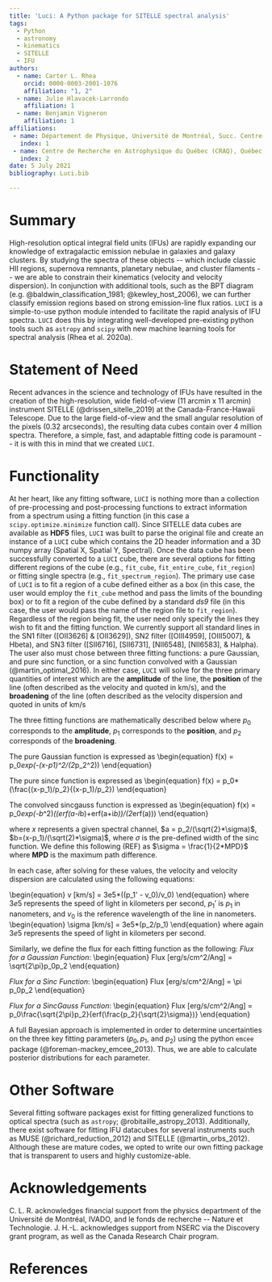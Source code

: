 ```yaml
---
title: 'Luci: A Python package for SITELLE spectral analysis'
tags:
  - Python
  - astronomy
  - kinematics
  - SITELLE
  - IFU
authors:
  - name: Carter L. Rhea
    orcid: 0000-0003-2001-1076
    affiliation: "1, 2"
  - name: Julie Hlavacek-Larrondo
    affiliation: 1
  - name: Benjamin Vigneron
    affiliation: 1
affiliations:
 - name: Département de Physique, Université de Montréal, Succ. Centre-Ville, Montréal, Québec, H3C 3J7, Canada
   index: 1
 - name: Centre de Recherche en Astrophysique du Québec (CRAQ), Québec, QC, G1V 0A6, Canada
   index: 2
date: 5 July 2021
bibliography: Luci.bib

---
```


# Summary

High-resolution optical integral field units (IFUs) are rapidly expanding our knowledge
of extragalactic emission nebulae in galaxies and galaxy clusters. By studying the spectra
of these objects -- which include classic HII regions, supernova remnants, planetary nebulae,
and cluster filaments -- we are able to constrain their kinematics (velocity and velocity dispersion).
In conjunction with additional tools, such as the BPT diagram (e.g. @baldwin_classification_1981; @kewley_host_2006), we can further classify
emission regions based on strong emission-line flux ratios. `LUCI` is a simple-to-use python module
intended to facilitate the rapid analysis of IFU spectra. `LUCI` does this by integrating
well-developed pre-existing python tools such as `astropy` and `scipy` with new
machine learning tools for spectral analysis (Rhea et al. 2020a).


# Statement of Need 

Recent advances in the science and technology of IFUs have resulted in the creation
of the high-resolution, wide field-of-view (11 arcmin x 11 arcmin) instrument SITELLE (@drissen_sitelle_2019)
at the Canada-France-Hawaii Telescope. Due to the large field-of-view and the small
angular resolution of the pixels (0.32 arcseconds), the resulting data cubes contain
over 4 million spectra. Therefore, a simple, fast, and adaptable fitting code is
paramount -- it is with this in mind that we created `LUCI`.


# Functionality
At her heart, like any fitting software, `LUCI` is nothing more than a collection of pre-processing and post-processing functions to extract information from a spectrum using a fitting function (in this case a `scipy.optimize.minimize` function call).
Since SITELLE data cubes are available as **HDF5** files, `LUCI` was built
to parse the original file and create an instance of a `LUCI` cube which contains the 2D header information and
a 3D numpy array (Spatial X, Spatial Y, Spectral). Once the data cube has been successfully converted
to a `LUCI` cube, there are several options for fitting different regions of the cube
(e.g., `fit_cube`, `fit_entire_cube`, `fit_region`) or fitting single spectra (e.g., `fit_spectrum_region`).
The primary use case of `LUCI` is to fit a region of a cube defined either as a box (in this case, the
user would employ the `fit_cube` method and pass the limits of the bounding box) or to
fit a region of the cube defined by a standard *ds9* file (in this case, the user would pass the name of the
region file to `fit_region`). Regardless of the region being fit, the user need only specify the
lines they wish to fit and the fitting function. We currently support all standard lines in
the SN1 filter ([OII3626] & [OII3629]), SN2 filter ([OIII4959], [OIII5007], & Hbeta), and SN3 filter ([SII6716], [SII6731], [NII6548], [NII6583], & Halpha).    
The user also must chose between three fitting functions: a pure Gaussian, and pure sinc function, or a sinc function convolved with a Gaussian (@martin_optimal_2016).
In either case, `LUCI` will solve for the three primary quantities of interest which are the **amplitude** of the line, the **position** of the line (often described as the velocity and quoted in km/s), and the **broadening** of the line (often described as the velocity dispersion and quoted in units of km/s

The three fitting functions are mathematically described below where $p_0$ corresponds to the **amplitude**, $p_1$ corresponds to the **position**, and $p_2$ corresponds of the **broadening**.

The pure Gaussian function is expressed as
\begin{equation}
    f(x) = p_0*exp(-(x-p1)^2/(2*p_2^2))
\end{equation}

The pure since function is expressed as
\begin{equation}
    f(x) = p_0*(\frac{(x-p_1)/p_2}{(x-p_1)/p_2})
\end{equation}

The convolved sincgauss function is expressed as
\begin{equation}
    f(x) = p_0*exp(-b*^2)*((erf(a-i*b)+erf(a+i*b))/(2*erf(a)))
\end{equation}

where *x* represents a given spectral channel, $a = p_2/(\sqrt{2}*\sigma)$, $b=(x-p_1)/(\sqrt(2)*\sigma)$, where $\sigma$ is the
pre-defined width of the sinc function. We define this following (REF) as $\sigma = \frac{1}{2*MPD}$ where **MPD** is the maximum path difference.

In each case, after solving for these values, the velocity and velocity dispersion are calculated using the following equations:

\begin{equation}
    v [km/s] = 3e5*((p_1' - v_0)/v_0)
\end{equation}
where $3e5$ represents the speed of light in kilometers per second, $p_1'$ is $p_1$ in nanometers, and $v_0$ is the reference wavelength of the line in nanometers.
\begin{equation}
    \sigma [km/s] = 3e5*(p_2/p_1)
\end{equation}
where again $3e5$ represents the speed of light in kilometers per second.

Similarly, we define the flux for each fitting function as the following:
*Flux for a Gaussian Function*:
\begin{equation}
    Flux [erg/s/cm^2/Ang] = \sqrt{2\pi}p_0p_2
\end{equation}

*Flux for a Sinc Function*:
\begin{equation}
    Flux [erg/s/cm^2/Ang] = \pi p_0p_2
\end{equation}

*Flux for a SincGauss Function*:
\begin{equation}
    Flux [erg/s/cm^2/Ang] = p_0\frac{\sqrt{2\pi}p_2}{erf(\frac{p_2}{\sqrt{2}\sigma})}
\end{equation}

A full Bayesian approach is implemented in order to determine uncertainties on the three key
fitting parameters ($p_0, p_1,$ and $p_2$) using the python `emcee` package (@foreman-mackey_emcee_2013).
Thus, we are able to calculate posterior distributions for each parameter.

# Other Software
Several fitting software packages exist for fitting generalized functions to optical spectra (such as `astropy`; @robitaille_astropy_2013).
Additionally, there exist software for fitting IFU datacubes for several instruments such as MUSE (@richard_reduction_2012)
and SITELLE (@martin_orbs_2012). Although these are mature codes, we opted to write our own fitting package that
is transparent to users and highly customize-able.




# Acknowledgements

C. L. R. acknowledges financial support from the physics department of the Université de Montréal, IVADO, and le fonds de recherche -- Nature et Technologie.
J. H.-L. acknowledges support from NSERC via the Discovery grant program, as well as the Canada Research Chair program.

# References
